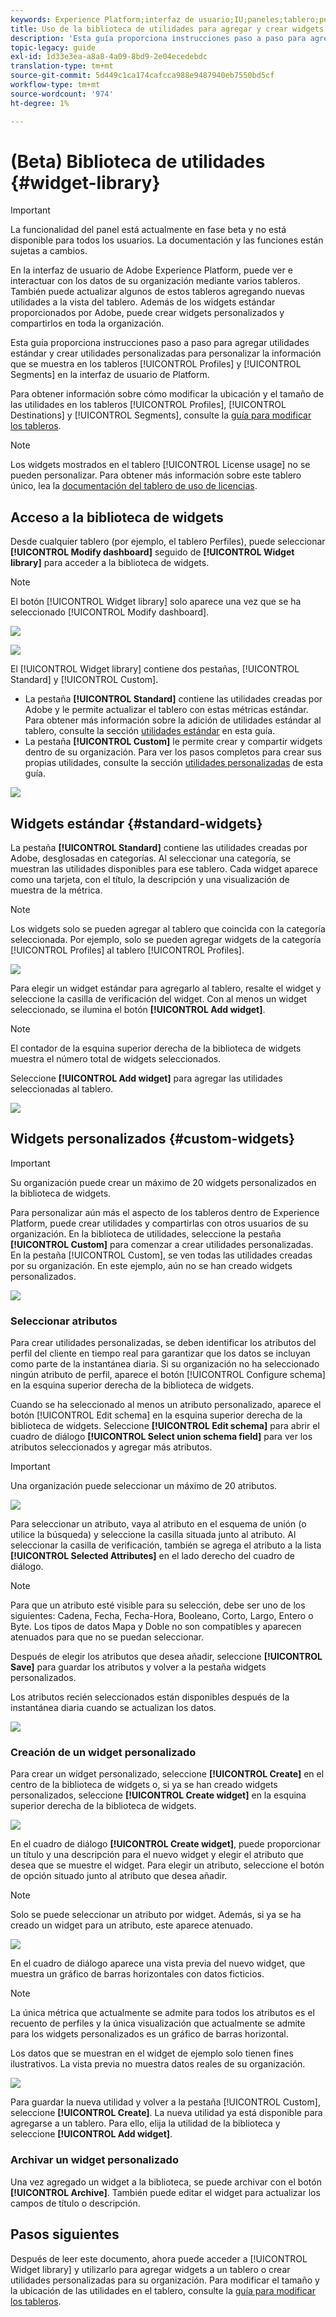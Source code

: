```yaml
---
keywords: Experience Platform;interfaz de usuario;IU;paneles;tablero;perfiles;segmentos;destinos;uso de licencias
title: Uso de la biblioteca de utilidades para agregar y crear widgets de tablero
description: 'Esta guía proporciona instrucciones paso a paso para agregar utilidades estándar y crear utilidades personalizadas para visualizar datos de tablero en Adobe Experience Platform. '
topic-legacy: guide
exl-id: 1d33e3ea-a8a8-4a09-8bd9-2e04ecedebdc
translation-type: tm+mt
source-git-commit: 5d449c1ca174cafcca988e9487940eb7550bd5cf
workflow-type: tm+mt
source-wordcount: '974'
ht-degree: 1%

---
```


# (Beta) Biblioteca de utilidades {#widget-library}

>[!IMPORTANT]
>
>La funcionalidad del panel está actualmente en fase beta y no está disponible para todos los usuarios. La documentación y las funciones están sujetas a cambios.

En la interfaz de usuario de Adobe Experience Platform, puede ver e interactuar con los datos de su organización mediante varios tableros. También puede actualizar algunos de estos tableros agregando nuevas utilidades a la vista del tablero. Además de los widgets estándar proporcionados por Adobe, puede crear widgets personalizados y compartirlos en toda la organización.

Esta guía proporciona instrucciones paso a paso para agregar utilidades estándar y crear utilidades personalizadas para personalizar la información que se muestra en los tableros [!UICONTROL Profiles] y [!UICONTROL Segments] en la interfaz de usuario de Platform.

Para obtener información sobre cómo modificar la ubicación y el tamaño de las utilidades en los tableros [!UICONTROL Profiles], [!UICONTROL Destinations] y [!UICONTROL Segments], consulte la [guía para modificar los tableros](modify.md).

>[!NOTE]
>
>Los widgets mostrados en el tablero [!UICONTROL License usage] no se pueden personalizar. Para obtener más información sobre este tablero único, lea la [documentación del tablero de uso de licencias](guides/license-usage.md).

## Acceso a la biblioteca de widgets

Desde cualquier tablero (por ejemplo, el tablero Perfiles), puede seleccionar **[!UICONTROL Modify dashboard]** seguido de **[!UICONTROL Widget library]** para acceder a la biblioteca de widgets.

>[!NOTE]
>
>El botón [!UICONTROL Widget library] solo aparece una vez que se ha seleccionado [!UICONTROL Modify dashboard].

![](images/customization/modify-dashboard.png)

![](images/customization/widget-library-button.png)

El [!UICONTROL Widget library] contiene dos pestañas, [!UICONTROL Standard] y [!UICONTROL Custom].

* La pestaña **[!UICONTROL Standard]** contiene las utilidades creadas por Adobe y le permite actualizar el tablero con estas métricas estándar. Para obtener más información sobre la adición de utilidades estándar al tablero, consulte la sección [utilidades estándar](#standard-widgets) en esta guía.
* La pestaña **[!UICONTROL Custom]** le permite crear y compartir widgets dentro de su organización. Para ver los pasos completos para crear sus propias utilidades, consulte la sección [utilidades personalizadas](#custom-widgets) de esta guía.

![](images/customization/widget-library.png)

## Widgets estándar {#standard-widgets}

La pestaña **[!UICONTROL Standard]** contiene las utilidades creadas por Adobe, desglosadas en categorías. Al seleccionar una categoría, se muestran las utilidades disponibles para ese tablero. Cada widget aparece como una tarjeta, con el título, la descripción y una visualización de muestra de la métrica.

>[!NOTE]
>
>Los widgets solo se pueden agregar al tablero que coincida con la categoría seleccionada. Por ejemplo, solo se pueden agregar widgets de la categoría [!UICONTROL Profiles] al tablero [!UICONTROL Profiles].

![](images/customization/standard-widgets.png)

Para elegir un widget estándar para agregarlo al tablero, resalte el widget y seleccione la casilla de verificación del widget. Con al menos un widget seleccionado, se ilumina el botón **[!UICONTROL Add widget]**.

>[!NOTE]
>
>El contador de la esquina superior derecha de la biblioteca de widgets muestra el número total de widgets seleccionados.

Seleccione **[!UICONTROL Add widget]** para agregar las utilidades seleccionadas al tablero.

![](images/customization/add-widget.png)

## Widgets personalizados {#custom-widgets}

>[!IMPORTANT]
>
>Su organización puede crear un máximo de 20 widgets personalizados en la biblioteca de widgets.

Para personalizar aún más el aspecto de los tableros dentro de Experience Platform, puede crear utilidades y compartirlas con otros usuarios de su organización. En la biblioteca de utilidades, seleccione la pestaña **[!UICONTROL Custom]** para comenzar a crear utilidades personalizadas. En la pestaña [!UICONTROL Custom], se ven todas las utilidades creadas por su organización. En este ejemplo, aún no se han creado widgets personalizados.

![](images/customization/custom-widgets.png)

### Seleccionar atributos

Para crear utilidades personalizadas, se deben identificar los atributos del perfil del cliente en tiempo real para garantizar que los datos se incluyan como parte de la instantánea diaria. Si su organización no ha seleccionado ningún atributo de perfil, aparece el botón [!UICONTROL Configure schema] en la esquina superior derecha de la biblioteca de widgets.

Cuando se ha seleccionado al menos un atributo personalizado, aparece el botón [!UICONTROL Edit schema] en la esquina superior derecha de la biblioteca de widgets. Seleccione **[!UICONTROL Edit schema]** para abrir el cuadro de diálogo **[!UICONTROL Select union schema field]** para ver los atributos seleccionados y agregar más atributos.

>[!IMPORTANT]
>
>Una organización puede seleccionar un máximo de 20 atributos.

![](images/customization/edit-schema.png)

Para seleccionar un atributo, vaya al atributo en el esquema de unión (o utilice la búsqueda) y seleccione la casilla situada junto al atributo. Al seleccionar la casilla de verificación, también se agrega el atributo a la lista **[!UICONTROL Selected Attributes]** en el lado derecho del cuadro de diálogo.

>[!NOTE]
>
>Para que un atributo esté visible para su selección, debe ser uno de los siguientes: Cadena, Fecha, Fecha-Hora, Booleano, Corto, Largo, Entero o Byte. Los tipos de datos Mapa y Doble no son compatibles y aparecen atenuados para que no se puedan seleccionar.

Después de elegir los atributos que desea añadir, seleccione **[!UICONTROL Save]** para guardar los atributos y volver a la pestaña widgets personalizados.

Los atributos recién seleccionados están disponibles después de la instantánea diaria cuando se actualizan los datos.

![](images/customization/select-attribute.png)

### Creación de un widget personalizado

Para crear un widget personalizado, seleccione **[!UICONTROL Create]** en el centro de la biblioteca de widgets o, si ya se han creado widgets personalizados, seleccione **[!UICONTROL Create widget]** en la esquina superior derecha de la biblioteca de widgets.

![](images/customization/create-widget.png)

En el cuadro de diálogo **[!UICONTROL Create widget]**, puede proporcionar un título y una descripción para el nuevo widget y elegir el atributo que desea que se muestre el widget. Para elegir un atributo, seleccione el botón de opción situado junto al atributo que desea añadir.

>[!NOTE]
>
>Solo se puede seleccionar un atributo por widget. Además, si ya se ha creado un widget para un atributo, este aparece atenuado.

![](images/customization/create-widget-dialog.png)

En el cuadro de diálogo aparece una vista previa del nuevo widget, que muestra un gráfico de barras horizontales con datos ficticios.

>[!NOTE]
>
>La única métrica que actualmente se admite para todos los atributos es el recuento de perfiles y la única visualización que actualmente se admite para los widgets personalizados es un gráfico de barras horizontal.
>
>Los datos que se muestran en el widget de ejemplo solo tienen fines ilustrativos. La vista previa no muestra datos reales de su organización.

![](images/customization/create-widget-select-attribute.png)

Para guardar la nueva utilidad y volver a la pestaña [!UICONTROL Custom], seleccione **[!UICONTROL Create]**. La nueva utilidad ya está disponible para agregarse a un tablero. Para ello, elija la utilidad de la biblioteca y seleccione **[!UICONTROL Add widget]**.

### Archivar un widget personalizado

Una vez agregado un widget a la biblioteca, se puede archivar con el botón **[!UICONTROL Archive]**. También puede editar el widget para actualizar los campos de título o descripción.

## Pasos siguientes

Después de leer este documento, ahora puede acceder a [!UICONTROL Widget library] y utilizarlo para agregar widgets a un tablero o crear utilidades personalizadas para su organización. Para modificar el tamaño y la ubicación de las utilidades en el tablero, consulte la [guía para modificar los tableros](modify.md).
